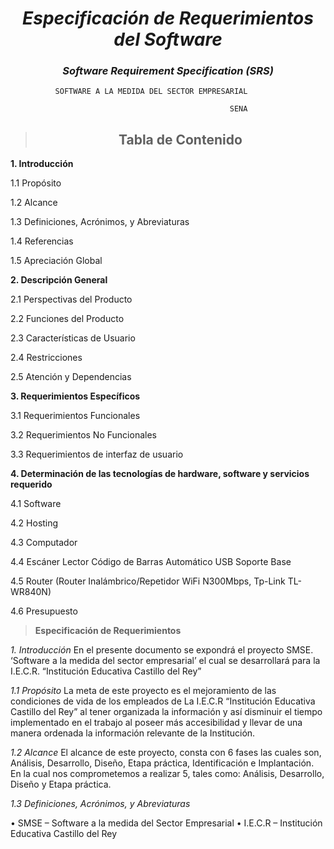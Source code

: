 <center>

# ***Especificación de Requerimientos del Software***
### *Software Requirement Specification (SRS)*

</center>


              SOFTWARE A LA MEDIDA DEL SECTOR EMPRESARIAL

                                                     SENA
<center>

 > ## **Tabla de Contenido**
</center>

**1.	Introducción**

1.1	Propósito	                            

1.2	Alcance	                                

1.3	Definiciones, Acrónimos, y Abreviaturas	

1.4	Referencias	                            

1.5	Apreciación Global	                    

**2.	Descripción General**	

2.1	Perspectivas del Producto	

2.2	Funciones del Producto	

2.3	Características de Usuario	

2.4	Restricciones	

2.5	Atención y Dependencias	

**3.	Requerimientos Específicos**	

3.1	Requerimientos Funcionales	

3.2	Requerimientos No Funcionales	

3.3	Requerimientos de interfaz de usuario	

**4.  Determinación de las tecnologías de hardware, software y servicios requerido**	

4.1	Software	

4.2	Hosting	

4.3	Computador	

4.4	Escáner Lector Código de Barras Automático USB Soporte Base

4.5	Router (Router Inalámbrico/Repetidor WiFi N300Mbps, Tp-Link TL-WR840N)	

4.6	Presupuesto	



> **Especificación de Requerimientos**

*1.	Introducción*
En el presente documento se expondrá el proyecto SMSE. ‘Software a la medida del sector empresarial’ el cual se desarrollará para la I.E.C.R. “Institución Educativa Castillo del Rey”

*1.1	Propósito*
La meta de este proyecto es el mejoramiento de las condiciones de vida de los empleados de La I.E.C.R “Institución Educativa Castillo del Rey” al tener organizada la información y así disminuir el tiempo implementado en el trabajo al poseer más accesibilidad y llevar de una manera ordenada la información relevante de la Institución.

*1.2	Alcance* 
El alcance de este proyecto, consta con 6 fases las cuales son, Análisis, Desarrollo, Diseño, Etapa práctica, Identificación e Implantación. En la cual nos comprometemos a realizar 5, tales como: Análisis, Desarrollo, Diseño y Etapa práctica.

*1.3	Definiciones, Acrónimos, y Abreviaturas*

•	SMSE – Software a la medida del Sector Empresarial
•	I.E.C.R – Institución Educativa Castillo del Rey